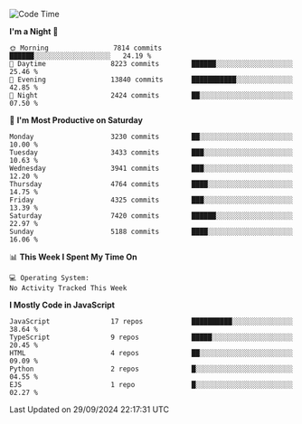 <!--START_SECTION:waka-->
![Code Time](http://img.shields.io/badge/Code%20Time-3%2C337%20hrs%2038%20mins-blue)

**I'm a Night 🦉** 

```text
🌞 Morning                7814 commits        ██████░░░░░░░░░░░░░░░░░░░   24.19 % 
🌆 Daytime                8223 commits        ██████░░░░░░░░░░░░░░░░░░░   25.46 % 
🌃 Evening                13840 commits       ███████████░░░░░░░░░░░░░░   42.85 % 
🌙 Night                  2424 commits        ██░░░░░░░░░░░░░░░░░░░░░░░   07.50 % 
```
📅 **I'm Most Productive on Saturday** 

```text
Monday                   3230 commits        ██░░░░░░░░░░░░░░░░░░░░░░░   10.00 % 
Tuesday                  3433 commits        ███░░░░░░░░░░░░░░░░░░░░░░   10.63 % 
Wednesday                3941 commits        ███░░░░░░░░░░░░░░░░░░░░░░   12.20 % 
Thursday                 4764 commits        ████░░░░░░░░░░░░░░░░░░░░░   14.75 % 
Friday                   4325 commits        ███░░░░░░░░░░░░░░░░░░░░░░   13.39 % 
Saturday                 7420 commits        ██████░░░░░░░░░░░░░░░░░░░   22.97 % 
Sunday                   5188 commits        ████░░░░░░░░░░░░░░░░░░░░░   16.06 % 
```


📊 **This Week I Spent My Time On** 

```text
💻 Operating System: 
No Activity Tracked This Week
```

**I Mostly Code in JavaScript** 

```text
JavaScript               17 repos            ██████████░░░░░░░░░░░░░░░   38.64 % 
TypeScript               9 repos             █████░░░░░░░░░░░░░░░░░░░░   20.45 % 
HTML                     4 repos             ██░░░░░░░░░░░░░░░░░░░░░░░   09.09 % 
Python                   2 repos             █░░░░░░░░░░░░░░░░░░░░░░░░   04.55 % 
EJS                      1 repo              █░░░░░░░░░░░░░░░░░░░░░░░░   02.27 % 
```




 Last Updated on 29/09/2024 22:17:31 UTC
<!--END_SECTION:waka-->

<!--
**likaiqiang/likaiqiang** is a ✨ _special_ ✨ repository because its `README.md` (this file) appears on your GitHub profile.

Here are some ideas to get you started:

- 🔭 I’m currently working on ...
- 🌱 I’m currently learning ...
- 👯 I’m looking to collaborate on ...
- 🤔 I’m looking for help with ...
- 💬 Ask me about ...
- 📫 How to reach me: ...
- 😄 Pronouns: ...
- ⚡ Fun fact: ...
-->
